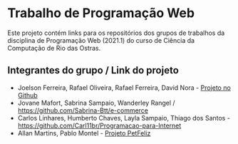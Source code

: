 # Trabalho de Programação Web

Este projeto contém links para os repositórios dos grupos de trabalhos da disciplina de Programação Web (2021.1) do curso de Ciência da Computação de Rio das Ostras.

## Integrantes do grupo / Link do projeto

* Joelson Ferreira, Rafael Oliveira, Rafael Ferreira, David Nora - [Projeto no Github](https://github.com/JoelsonFerreira/ITU-ecommerce)
* Jovane Mafort, Sabrina Sampaio, Wanderley Rangel / https://github.com/Sabrina-Btt/e-commerce
* Carlos Linhares, Humberto Chaves, Layla Sampaio, Thiago dos Santos - https://github.com/Carl11br/Programacao-para-Internet
* Allan Martins, Pablo Montel - [Projeto PetFeliz](https://github.com/martsallan/PetFeliz)
 
